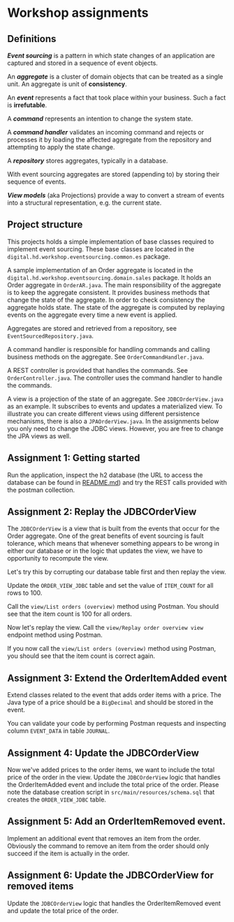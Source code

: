 # Workshop assignments

## Definitions

**_Event sourcing_** is a pattern in which state changes of an application are captured and stored in a sequence of event objects.

An **_aggregate_** is a cluster of domain objects that can be treated as a single unit. An aggregate is unit of **consistency**.

An **_event_** represents a fact that took place within your business. Such a fact is **irrefutable**.

A **_command_** represents an intention to change the system state.

A **_command handler_** validates an incoming command and rejects or processes it by loading the affected aggregate from the repository and attempting to apply the state change.

A **_repository_** stores aggregates, typically in a database.

With event sourcing aggregates are stored (appending to) by storing their sequence of events.

**_View models_** (aka Projections) provide a way to convert a stream of events into a structural representation, e.g. the current state.

## Project structure

This projects holds a simple implementation of base classes required to implement event sourcing. These
base classes are located in the `digital.hd.workshop.eventsourcing.common.es` package.

A sample implementation of an Order aggregate is located in the `digital.hd.workshop.eventsourcing.domain.sales` package.
It holds an Order aggregate in `OrderAR.java`.
The main responsibility of the aggregate is to keep the aggregate consistent. 
It provides business methods that change the state of the aggregate. In order to check consistency the aggregate holds state.
The state of the aggregate is computed by replaying events on the aggregate every time a new event is applied.

Aggregates are stored and retrieved from a repository, see `EventSourcedRepository.java`.

A command handler is responsible for handling commands and calling business methods on the aggregate. See `OrderCommandHandler.java`.

A REST controller is provided that handles the commands. See `OrderController.java`.
The controller uses the command handler to handle the commands.

A view is a projection of the state of an aggregate. See `JDBCOrderView.java` as an example. It subscribes to events and updates a
materialized view. To illustrate you can create different views using different persistence mechanisms, there is also a `JPAOrderView.java`.
In the assignments below you only need to change the JDBC views. However, you are free to change the JPA views as well.


## Assignment 1: Getting started 

Run the application, inspect the h2 database (the URL to access the database can be found in
[README.md](/#inspecting-the-database)) and try the REST calls provided with the postman collection.

## Assignment 2: Replay the JDBCOrderView

The `JDBCOrderView` is a view that is built from the events that occur for the Order aggregate.
One of the great benefits of event sourcing is fault tolerance, which means that whenever something appears
to be wrong in either our database or in the logic that updates the view, we have to opportunity to recompute the
view.

Let's try this by corrupting our database table first and then replay the view.

Update the `ORDER_VIEW_JDBC` table and set the value of `ITEM_COUNT` for all rows to 100.

Call the `view/List orders (overview)` method using Postman. You should see that the item count is 100 for all orders.

Now let's replay the view. Call the `view/Replay order overview view` endpoint method using Postman.

If you now call the `view/List orders (overview)` method using Postman, you should see that the item count is correct again.

## Assignment 3: Extend the OrderItemAdded event

Extend classes related to the event that adds order items with a price.
The Java type of a price should be a `BigDecimal` and should be stored in the event.

You can validate your code by performing Postman requests and inspecting column `EVENT_DATA` in table `JOURNAL`.

## Assignment 4: Update the JDBCOrderView

Now we've added prices to the order items, we want to include the total price of the order in the view.
Update the `JDBCOrderView` logic that handles the OrderItemAdded event and include the total price of the order.
Please note the database creation script in `src/main/resources/schema.sql` that creates the `ORDER_VIEW_JDBC` table.

## Assignment 5: Add an OrderItemRemoved event.

Implement an additional event that removes an item from the order.
Obviously the command to remove an item from the order should only succeed if the item is actually in the order.

## Assignment 6: Update the JDBCOrderView for removed items

Update the `JDBCOrderView` logic that handles the OrderItemRemoved event and update the total price of the order.

